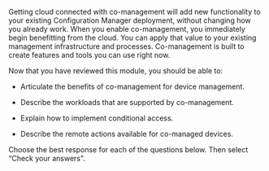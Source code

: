 ﻿Getting cloud connected with co-management will add new functionality to your existing Configuration Manager deployment, without changing how you already work. When you enable co-management, you immediately begin benefitting from the cloud. You can apply that value to your existing management infrastructure and processes. Co-management is built to create features and tools you can use right now.

Now that you have reviewed this module, you should be able to:

- Articulate the benefits of co-management for device management.

- Describe the workloads that are supported by co-management.

- Explain how to implement conditional access.

- Describe the remote actions available for co-managed devices.

Choose the best response for each of the questions below. Then select “Check your answers".


